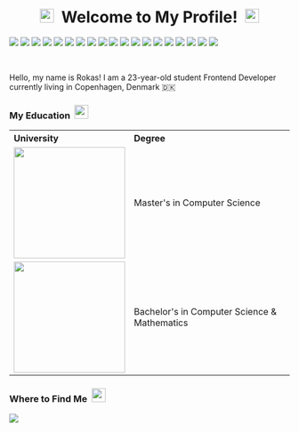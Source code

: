 <h1 align="center">
  <img src="https://emojis.slackmojis.com/emojis/images/1660853767/60881/meow_attention.gif?1660853767" width="25" />
  &nbsp;Welcome to My Profile!&nbsp;
  <img src="https://emojis.slackmojis.com/emojis/images/1660853767/60881/meow_attention.gif?1660853767" width="25" />
</h1>

<!-- https://home.aveek.io/GitHub-Profile-Badges/ -->
<p>
  <a href="https://react.dev/"><img src="https://img.shields.io/badge/React-61DAFB.svg?style=for-the-badge&logo=React&logoColor=black" /></a>
  <a href="https://angular.dev/"><img src="https://img.shields.io/badge/Angular-0F0F11.svg?style=for-the-badge&logo=Angular&logoColor=white" /></a>
  <a href="https://nextjs.org/"><img src="https://img.shields.io/badge/Next.js-000000.svg?style=for-the-badge&logo=nextdotjs&logoColor=white" /></a>
  <a href="https://www.typescriptlang.org/"><img src="https://img.shields.io/badge/TypeScript-3178C6.svg?style=for-the-badge&logo=TypeScript&logoColor=white" /></a>
  <a href="https://developer.mozilla.org/en-US/docs/Web/HTML"><img src="https://img.shields.io/badge/HTML5-E34F26.svg?style=for-the-badge&logo=HTML5&logoColor=white" /></a>
  <a href="https://developer.mozilla.org/en-US/docs/Web/JavaScript"><img src="https://img.shields.io/badge/JavaScript-F7DF1E.svg?style=for-the-badge&logo=JavaScript&logoColor=black" /></a>
  <a href="https://developer.mozilla.org/en-US/docs/Web/CSS"><img src="https://img.shields.io/badge/CSS3-1572B6.svg?style=for-the-badge&logo=CSS3&logoColor=white" /></a>
  <a href="https://tailwindcss.com/"><img src="https://img.shields.io/badge/Tailwind%20CSS-06B6D4.svg?style=for-the-badge&logo=Tailwind-CSS&logoColor=white" /></a>
  <a href="https://sass-lang.com/"><img src="https://img.shields.io/badge/Sass-CC6699.svg?style=for-the-badge&logo=Sass&logoColor=white" /></a>
  <a href="https://nodejs.org/en"><img src="https://img.shields.io/badge/Node.js-5FA04E.svg?style=for-the-badge&logo=nodedotjs&logoColor=white" /></a>
  <a href="https://www.docker.com/"><img src="https://img.shields.io/badge/Docker-2496ED.svg?style=for-the-badge&logo=Docker&logoColor=white" /></a>
  <a href="https://git-scm.com/"><img src="https://img.shields.io/badge/Git-F05032.svg?style=for-the-badge&logo=Git&logoColor=white" /></a>
  <a href="https://www.digitalocean.com/"><img src="https://img.shields.io/badge/DigitalOcean-0080FF.svg?style=for-the-badge&logo=DigitalOcean&logoColor=white" /></a>
  <a href="https://www.heroku.com/"><img src="https://img.shields.io/badge/Heroku-430098.svg?style=for-the-badge&logo=Heroku&logoColor=white" /></a>
  <a href="https://redux.js.org/"><img src="https://img.shields.io/badge/Redux-764ABC.svg?style=for-the-badge&logo=Redux&logoColor=white" /></a>
  <a href="https://www.postgresql.org/"><img src="https://img.shields.io/badge/PostgreSQL-4169E1.svg?style=for-the-badge&logo=PostgreSQL&logoColor=white" /></a>
  <a href="https://go.dev/"><img src="https://img.shields.io/badge/Go-00ADD8.svg?style=for-the-badge&logo=Go&logoColor=white" /></a>
  <a href="https://www.scala-lang.org/"><img src="https://img.shields.io/badge/Scala-DC322F.svg?style=for-the-badge&logo=Scala&logoColor=white" /></a>
  <a href="https://www.python.org/"><img src="https://img.shields.io/badge/Python-3776AB.svg?style=for-the-badge&logo=Python&logoColor=white" /></a>
</p>

<br />

Hello, my name is Rokas! I am a 23-year-old student Frontend Developer currently living in Copenhagen, Denmark 🇩🇰

<h3>My Education &nbsp;<img src="https://emojis.slackmojis.com/emojis/images/1643515023/10521/meow_code.gif?1643515023" width="25" /></h3>

<table>
  <tr>
    <th align="left">University</th>
    <th align="left">Degree</th>
  </tr>
  <tr>
    <td><a target="_blank" href="https://en.itu.dk/"><img width="200" src="https://itu.dk/-/media/DK/Om-ITU/Presse/ITU-Logoer/ITU_logo_CPH_UK-jpg.jpg" /></a></td>
    <td>Master's in Computer Science</td>
  </tr>
  <tr>
    <td><a target="_blank" href="https://ruc.dk/en"><img width="200" src="https://ruc.dk/sites/default/files/2017-05/ruc_logo_download_en.png" /></a></td>
    <td>Bachelor's in Computer Science & Mathematics</td>
  </tr>
</table>

<!-- <img src="https://github-readme-stats.vercel.app/api/top-langs/?username=rokaskasperavicius&hide=jupyter%20notebook&layout=compact&theme=dark&hide_border=true" /> -->

<h3>Where to Find Me &nbsp;<img src="https://emojis.slackmojis.com/emojis/images/1643516091/21142/meow_bongotap.gif?1643516091" width="25" /></h3>

<a href="https://www.linkedin.com/in/rokaskasperavicius/" target="_blank">
  <img src="https://img.shields.io/badge/LinkedIn-0A66C2.svg?style=for-the-badge&logo=LinkedIn&logoColor=white" />
</a>
